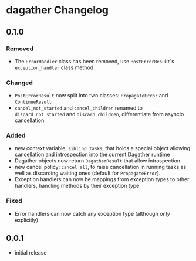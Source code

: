# dagather Changelog
## 0.1.0
### Removed
* The `ErrorHandler` class has been removed, use `PostErrorResult`'s `exception_handler` class method.
### Changed
* `PostErrorResult` now split into two classes: `PropagateError` and `ContinueResult`
* `cancel_not_started` and `cancel_children` renamed to `discard_not_started` and `discard_children`, differentiate from asyncio cancellation
### Added
* new context variable, `sibling_tasks`, that holds a special object allowing cancellation and introspection into the current Dagather runtime
* Dagather objects now return `DagatherResult` that allow introspection.
* new cancel policy: `cancel_all`, to raise cancellation in running tasks as well as discarding waiting ones (default for `PropagateError`).
* Exception handlers can now be mappings from exception types to other handlers, handling methods by their exception type.
### Fixed
* Error handlers can now catch any exception type (although only explicitly)
## 0.0.1
* initial release